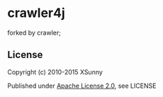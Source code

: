# crawler4j

forked by crawler;

## License

Copyright (c) 2010-2015 XSunny

Published under [Apache License 2.0](http://www.apache.org/licenses/LICENSE-2.0), see LICENSE
